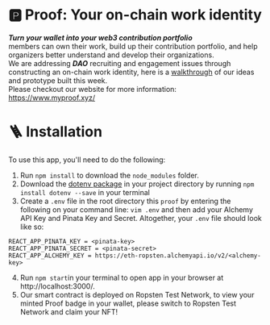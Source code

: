 # 🅿️ Proof: Your on-chain work identity

***Turn your wallet into your web3 contribution portfolio***\
members can own their work, build up their contribution portfolio, and help organizers better understand and develop their organizations.\
We are addressing ***DAO*** recruiting and engagement issues through constructing an on-chain work identity, here is a [walkthrough](https://docs.google.com/presentation/d/137Zc5FKnZxCuSjd7xnYg4RJO8goLhIkIOJSDEeEdJmc/edit?usp=sharing) of our ideas and prototype built this week.\
Please checkout our website for more information: https://www.myproof.xyz/

# 🪜 Installation
To use this app, you'll need to do the following:

1. Run `npm install` to download the `node_modules` folder.
2. Download the [dotenv package](https://www.npmjs.com/package/dotenv) in your project directory by running `npm install dotenv --save` in your terminal
3. Create a `.env` file in the root directory this `proof` by entering the following on your command line: `vim .env` and then add your Alchemy API Key and Pinata Key and Secret. Altogether, your `.env` file should look like so:

```
REACT_APP_PINATA_KEY = <pinata-key>
REACT_APP_PINATA_SECRET = <pinata-secret>
REACT_APP_ALCHEMY_KEY = https://eth-ropsten.alchemyapi.io/v2/<alchemy-key>
```
4. Run `npm start`in your terminal to open app in your browser at http://localhost:3000/.
5. Our smart contract is deployed on Ropsten Test Network, to view your minted Proof badge in your wallet, please switch to Ropsten Test Network and claim your NFT!

